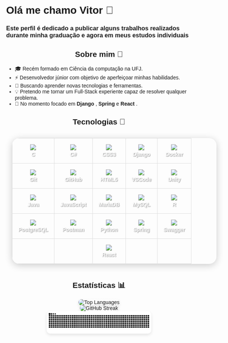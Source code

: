 <link href="https://fonts.googleapis.com/css2?family=Poppins:wght@300;400;600;700&display=swap" rel="stylesheet">

<div style="font-family: 'Poppins', sans-serif;">
<h1> Olá me chamo Vitor 👋</h1>

<h3> Este perfil é dedicado a publicar alguns trabalhos realizados durante minha graduação e agora em meus estudos individuais</h3>

<h2 align="center"><b2>Sobre mim 📌 </b2></h2>
<ul>
  <li>
    🎓 Recém formado em Ciência da computação na UFJ.
  </li>
  <li>
    ⚡ Desenvolvedor júnior com objetivo de aperfeiçoar minhas habilidades.
  </li>
  <li>
    🚀 Buscando aprender novas tecnologias e ferramentas.
  </li>
  <li>
    💡 Pretendo me tornar um Full-Stack experiente capaz de resolver qualquer problema.
  </li>
  <li>
   🔌 No momento focado em <b>Django </b>, <b> Spring </b> e <b> React </b>.
  </li>
</ul>

<h2 align="center"><b2>Tecnologias 📌 </b2></h2>
<div align="center" style="display: flex; justify-content: center; flex-direction: column; padding: 0 16px;">
  <table style="width: 555px; border-collapse: collapse; border-radius: 20px; overflow: hidden; box-shadow: 0 4px 20px rgba(0,0,0,0.2);">
    <tr>
      <td align="center" style="padding: 16px; border: 1px solid #ddd;">
        <img width="60" src="https://cdn.jsdelivr.net/gh/devicons/devicon@latest/icons/c/c-original.svg" /><br>
        <span style="color: white; font-weight: bold; text-shadow: 1px 1px 2px rgba(0,0,0,0.5);">C</span>
      </td>
      <td align="center" style="padding: 16px; border: 1px solid #ddd;">
        <img width="60" src="https://cdn.jsdelivr.net/gh/devicons/devicon@latest/icons/csharp/csharp-original.svg" /><br>
        <span style="color: white; font-weight: bold; text-shadow: 1px 1px 2px rgba(0,0,0,0.5);">C#</span>
      </td>
      <td align="center" style="padding: 16px; border: 1px solid #ddd;">
        <img width="60" src="https://cdn.jsdelivr.net/gh/devicons/devicon@latest/icons/css3/css3-original.svg" /><br>
        <span style="color: white; font-weight: bold; text-shadow: 1px 1px 2px rgba(0,0,0,0.5);">CSS3</span>
      </td>
      <td align="center" style="padding: 16px; border: 1px solid #ddd;">
        <img width="60" src="https://cdn.jsdelivr.net/gh/devicons/devicon@latest/icons/django/django-plain.svg" /><br>
        <span style="color: white; font-weight: bold; text-shadow: 1px 1px 2px rgba(0,0,0,0.5);">Django</span>
      </td>
      <td align="center" style="padding: 16px; border: 1px solid #ddd;">
        <img width="60" src="https://cdn.jsdelivr.net/gh/devicons/devicon@latest/icons/docker/docker-original.svg" /><br>
        <span style="color: white; font-weight: bold; text-shadow: 1px 1px 2px rgba(0,0,0,0.5);">Docker</span>
      </td>
    </tr>
    <tr>
      <td align="center" style="padding: 16px; border: 1px solid #ddd;">
        <img width="60" src="https://cdn.jsdelivr.net/gh/devicons/devicon@latest/icons/git/git-original.svg" /><br>
        <span style="color: white; font-weight: bold; text-shadow: 1px 1px 2px rgba(0,0,0,0.5);">Git</span>
      </td>
      <td align="center" style="padding: 16px; border: 1px solid #ddd;">
        <img width="60" src="https://cdn.jsdelivr.net/gh/devicons/devicon@latest/icons/github/github-original.svg" /><br>
        <span style="color: white; font-weight: bold; text-shadow: 1px 1px 2px rgba(0,0,0,0.5);">GitHub</span>
      </td>
      <td align="center" style="padding: 16px; border: 1px solid #ddd;">
        <img width="60" src="https://cdn.jsdelivr.net/gh/devicons/devicon@latest/icons/html5/html5-original.svg" /><br>
        <span style="color: white; font-weight: bold; text-shadow: 1px 1px 2px rgba(0,0,0,0.5);">HTML5</span>
      </td>
      <td align="center" style="padding: 16px; border: 1px solid #ddd;">
        <img width="60" src="https://cdn.jsdelivr.net/gh/devicons/devicon@latest/icons/vscode/vscode-original.svg" /><br>
        <span style="color: white; font-weight: bold; text-shadow: 1px 1px 2px rgba(0,0,0,0.5);">VSCode</span>
      </td>
      <td align="center" style="padding: 16px; border: 1px solid #ddd;">
        <img width="60" src="https://cdn.jsdelivr.net/gh/devicons/devicon@latest/icons/unity/unity-original.svg" /><br>
        <span style="color: white; font-weight: bold; text-shadow: 1px 1px 2px rgba(0,0,0,0.5);">Unity</span>
      </td>
    </tr>
    <tr>
      <td align="center" style="padding: 16px; border: 1px solid #ddd;">
        <img width="60" src="https://cdn.jsdelivr.net/gh/devicons/devicon@latest/icons/java/java-original.svg" /><br>
        <span style="color: white; font-weight: bold; text-shadow: 1px 1px 2px rgba(0,0,0,0.5);">Java</span>
      </td>
      <td align="center" style="padding: 16px; border: 1px solid #ddd;">
        <img width="60" src="https://cdn.jsdelivr.net/gh/devicons/devicon@latest/icons/javascript/javascript-original.svg" /><br>
        <span style="color: white; font-weight: bold; text-shadow: 1px 1px 2px rgba(0,0,0,0.5);">JavaScript</span>
      </td>
      <td align="center" style="padding: 16px; border: 1px solid #ddd;">
        <img width="60" src="https://cdn.jsdelivr.net/gh/devicons/devicon@latest/icons/mariadb/mariadb-original.svg" /><br>
        <span style="color: white; font-weight: bold; text-shadow: 1px 1px 2px rgba(0,0,0,0.5);">MariaDB</span>
      </td>
      <td align="center" style="padding: 16px; border: 1px solid #ddd;">
        <img width="60" src="https://cdn.jsdelivr.net/gh/devicons/devicon@latest/icons/mysql/mysql-original.svg" /><br>
        <span style="color: white; font-weight: bold; text-shadow: 1px 1px 2px rgba(0,0,0,0.5);">MySQL</span>
      </td>
      <td align="center" style="padding: 16px; border: 1px solid #ddd;">
        <img width="60" src="https://cdn.jsdelivr.net/gh/devicons/devicon@latest/icons/r/r-original.svg" /><br>
        <span style="color: white; font-weight: bold; text-shadow: 1px 1px 2px rgba(0,0,0,0.5);">R</span>
      </td>
    </tr>
    <tr>
      <td align="center" style="padding: 16px; border: 1px solid #ddd;">
        <img width="60" src="https://cdn.jsdelivr.net/gh/devicons/devicon@latest/icons/postgresql/postgresql-original.svg" /><br>
        <span style="color: white; font-weight: bold; text-shadow: 1px 1px 2px rgba(0,0,0,0.5);">PostgreSQL</span>
      </td>
      <td align="center" style="padding: 16px; border: 1px solid #ddd;">
        <img width="60" src="https://cdn.jsdelivr.net/gh/devicons/devicon@latest/icons/postman/postman-original.svg" /><br>
        <span style="color: white; font-weight: bold; text-shadow: 1px 1px 2px rgba(0,0,0,0.5);">Postman</span>
      </td>
      <td align="center" style="padding: 16px; border: 1px solid #ddd;">
        <img width="60" src="https://cdn.jsdelivr.net/gh/devicons/devicon@latest/icons/python/python-original.svg" /><br>
        <span style="color: white; font-weight: bold; text-shadow: 1px 1px 2px rgba(0,0,0,0.5);">Python</span>
      </td>
      <td align="center" style="padding: 16px; border: 1px solid #ddd;">
        <img width="60" src="https://cdn.jsdelivr.net/gh/devicons/devicon@latest/icons/spring/spring-original.svg" /><br>
        <span style="color: white; font-weight: bold; text-shadow: 1px 1px 2px rgba(0,0,0,0.5);">Spring</span>
      </td>
      <td align="center" style="padding: 16px; border: 1px solid #ddd;">
        <img width="60" src="https://cdn.jsdelivr.net/gh/devicons/devicon@latest/icons/swagger/swagger-original.svg" /><br>
        <span style="color: white; font-weight: bold; text-shadow: 1px 1px 2px rgba(0,0,0,0.5);">Swagger</span>
      </td>
    </tr>
    <tr>
      <td style="padding: 16px; border: 1px solid #ddd;"></td>
      <td style="padding: 16px; border: 1px solid #ddd;"></td>
      <td align="center" style="padding: 16px; border: 1px solid #ddd;">
        <img width="60" src="https://cdn.jsdelivr.net/gh/devicons/devicon@latest/icons/react/react-original.svg" /><br>
        <span style="color: white; font-weight: bold; text-shadow: 1px 1px 2px rgba(0,0,0,0.5);">React</span>
      </td>
      <td style="padding: 16px; border: 1px solid #ddd;"></td>
      <td style="padding: 16px; border: 1px solid #ddd;"></td>
    </tr>
  </table>
<div>
  <h2 align="center";"><b>Estatísticas 📊</b></h2>
  <div align="center">
    <img width="60%" style="max-width: 500px; border-radius: 10px; box-shadow: 0 4px 8px rgba(0,0,0,0.1);" 
         src="https://github-readme-stats.vercel.app/api/top-langs/?username=vitorcarvalho2&layout=compact&theme=dark&hide_border=true&bg_color=0D1117" 
         alt="Top Languages" />
  </div>

  <div align="center">
    <img width="60%" style="max-width: 500px; border-radius: 10px; box-shadow: 0 4px 8px rgba(0,0,0,0.1);" 
         src="https://github-readme-streak-stats.herokuapp.com/?user=vitorcarvalho2&theme=dark&hide_border=true&background=0D1117" 
         alt="GitHub Streak" />
  </div>

  <div align="center">
    <img style="width: 60%; max-width: 700px; border-radius: 10px; box-shadow: 0 4px 8px rgba(0,0,0,0.1);" 
         src="https://github.com/vitorcarvalho2/vitorcarvalho2/blob/output/github-contribution-grid-snake.svg" 
         alt="Snake Game" />
  </div>

</div>
